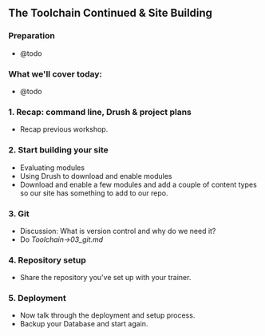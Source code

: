 The Toolchain Continued & Site Building
---------------------------------------

### Preparation

* @todo

### What we'll cover today:

* @todo

### 1. Recap: command line, Drush & project plans

* Recap previous workshop.

### 2. Start building your site

* Evaluating modules
* Using Drush to download and enable modules
* Download and enable a few modules and add a couple of content types so our site has something to add to our repo.

### 3. Git

* Discussion: What is version control and why do we need it?
* Do *Toolchain->03_git.md*

### 4. Repository setup

* Share the repository you've set up with your trainer.

### 5. Deployment

* Now talk through the deployment and setup process.
* Backup your Database and start again.
